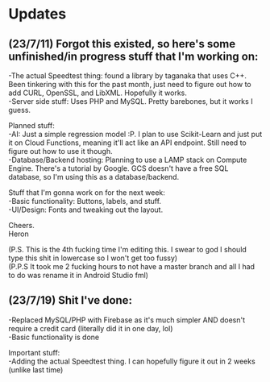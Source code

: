 # Updates
## (23/7/11) Forgot this existed, so here's some unfinished/in progress stuff that I'm working on:  
-The actual Speedtest thing: found a library by taganaka that uses C++. Been tinkering with this for the past month, just need to figure out how to add CURL, OpenSSL, and LibXML. Hopefully it works.   
-Server side stuff: Uses PHP and MySQL. Pretty barebones, but it works I guess.  

Planned stuff:  
-AI: Just a simple regression model :P. I plan to use Scikit-Learn and just put it on Cloud Functions, meaning it'll act like an API endpoint. Still need to figure out how to use it though.  
-Database/Backend hosting: Planning to use a LAMP stack on Compute Engine. There's a tutorial by Google. GCS doesn't have a free SQL database, so I'm using this as a database/backend.

Stuff that I'm gonna work on for the next week:  
-Basic functionality: Buttons, labels, and stuff.  
-UI/Design: Fonts and tweaking out the layout.  

Cheers.   
Heron

(P.S. This is the 4th fucking time I'm editing this. I swear to god I should type this shit in lowercase so I won't get too fussy)  
(P.P.S It took me 2 fucking hours to not have a master branch and all I had to do was rename it in Android Studio fml)

## (23/7/19) Shit I've done:  
-Replaced MySQL/PHP with Firebase as it's much simpler AND doesn't require a credit card (literally did it in one day, lol)  
-Basic functionality is done  

Important stuff:  
-Adding the actual Speedtest thing. I can hopefully figure it out in 2 weeks (unlike last time)  



